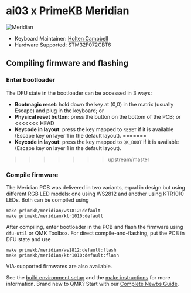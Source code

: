 # ai03 x PrimeKB Meridian

![Meridian](https://i.imgur.com/c90ZTJJl.jpg)

* Keyboard Maintainer: [Holten Campbell](https://github.com/holtenc)
* Hardware Supported: STM32F072CBT6

## Compiling firmware and flashing

### Enter bootloader

The DFU state in the bootloader can be accessed in 3 ways:

* **Bootmagic reset**: hold down the key at (0,0) in the matrix (usually Escape) and plug in the keyboard; or
* **Physical reset button**: press the button on the bottom of the PCB; or
<<<<<<< HEAD
* **Keycode in layout**: press the key mapped to `RESET` if it is available (Escape key on layer 1 in the default layout).
=======
* **Keycode in layout**: press the key mapped to `QK_BOOT` if it is available (Escape key on layer 1 in the default layout).
>>>>>>> upstream/master

### Compile firmware

The Meridian PCB was delivered in two variants, equal in design but using different RGB LED models: one using WS2812 and another using KTR1010 LEDs. Both can be compiled using

    make primekb/meridian/ws1812:default
    make primekb/meridian/ktr1010:default

After compiling, enter bootloader in the PCB and flash the firmware using `dfu-util` or QMK Toolbox. For direct compile-and-flashing, put the PCB in DFU state and use

    make primekb/meridian/ws1812:default:flash
    make primekb/meridian/ktr1010:default:flash

VIA-supported firmwares are also available.

See the [build environment setup](https://docs.qmk.fm/#/getting_started_build_tools) and the [make instructions](https://docs.qmk.fm/#/getting_started_make_guide) for more information. Brand new to QMK? Start with our [Complete Newbs Guide](https://docs.qmk.fm/#/newbs).

